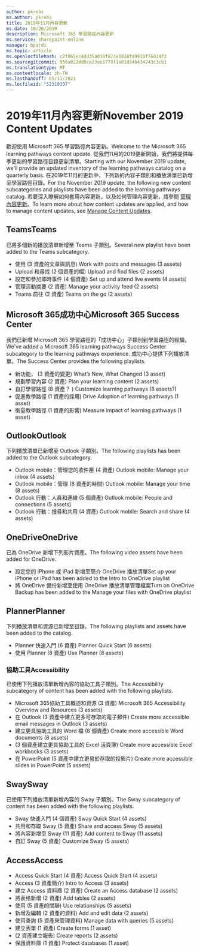 ```yaml
---
author: pkrebs
ms.author: pkrebs
title: 2019年11月內容更新
ms.date: 10/20/2019
description: Microsoft 365 學習路徑內容更新
ms.service: sharepoint-online
manager: bpardi
ms.topic: article
ms.openlocfilehash: c2f065ec4dd35a036f873e1838fa9910f76014f2
ms.sourcegitcommit: 956ab22dd8ce23ee1779f1a01d34b434243c3cb1
ms.translationtype: MT
ms.contentlocale: zh-TW
ms.lasthandoff: 05/11/2021
ms.locfileid: "52310397"
---
```

# <a name="november-2019-content-updates"></a><span data-ttu-id="005d9-103">2019年11月內容更新</span><span class="sxs-lookup"><span data-stu-id="005d9-103">November 2019 Content Updates</span></span>
<span data-ttu-id="005d9-104">歡迎使用 Microsoft 365 學習路徑內容更新。</span><span class="sxs-lookup"><span data-stu-id="005d9-104">Welcome to the Microsoft 365 learning pathways content update.</span></span> <span data-ttu-id="005d9-105">從我們11月的2019更新開始，我們將提供每季更新的學習路徑目錄更新清單。</span><span class="sxs-lookup"><span data-stu-id="005d9-105">Starting with our November 2019 update, we'll provide an updated inventory of the learning pathways catalog on a quarterly basis.</span></span> <span data-ttu-id="005d9-106">在2019年11月的更新中，下列新的內容子類別和播放清單已新增至學習路徑目錄。</span><span class="sxs-lookup"><span data-stu-id="005d9-106">For the November 2019 update, the following new content subcategories and playlists have been added to the learning pathways catalog.</span></span> <span data-ttu-id="005d9-107">若要深入瞭解如何套用內容更新，以及如何管理內容更新，請參閱 [管理內容更新](custom_contentupdatesmanage.md)。</span><span class="sxs-lookup"><span data-stu-id="005d9-107">To learn more about how content updates are applied, and how to manage content updates, see [Manage Content Updates](custom_contentupdatesmanage.md).</span></span>    

## <a name="teams"></a><span data-ttu-id="005d9-108">Teams</span><span class="sxs-lookup"><span data-stu-id="005d9-108">Teams</span></span>
<span data-ttu-id="005d9-109">已將多個新的播放清單新增至 Teams 子類別。</span><span class="sxs-lookup"><span data-stu-id="005d9-109">Several new playlist have been added to the Teams subcategory.</span></span>
- <span data-ttu-id="005d9-110">使用 (3 資產的文章與訊息) </span><span class="sxs-lookup"><span data-stu-id="005d9-110">Work with posts and messages (3 assets)</span></span>
- <span data-ttu-id="005d9-111">Upload 和尋找 (2 個資產的檔) </span><span class="sxs-lookup"><span data-stu-id="005d9-111">Upload and find files (2 assets)</span></span>
- <span data-ttu-id="005d9-112">設定和參加即時事件 (4 個資產) </span><span class="sxs-lookup"><span data-stu-id="005d9-112">Set up and attend live events (4 assets)</span></span>
- <span data-ttu-id="005d9-113">管理活動摘要 (2 資產) </span><span class="sxs-lookup"><span data-stu-id="005d9-113">Manage your activity feed (2 assets)</span></span>
- <span data-ttu-id="005d9-114">Teams 前往 (2 資產) </span><span class="sxs-lookup"><span data-stu-id="005d9-114">Teams on the go (2 assets)</span></span>

## <a name="microsoft-365-success-center"></a><span data-ttu-id="005d9-115">Microsoft 365成功中心</span><span class="sxs-lookup"><span data-stu-id="005d9-115">Microsoft 365 Success Center</span></span>
<span data-ttu-id="005d9-116">我們已新增 Microsoft 365 學習路徑的「成功中心」子類別到學習路徑的經驗。</span><span class="sxs-lookup"><span data-stu-id="005d9-116">We've added a Microsoft 365 learning pathways Success Center subcategory to the learning pathways experience.</span></span> <span data-ttu-id="005d9-117">成功中心提供下列播放清單。</span><span class="sxs-lookup"><span data-stu-id="005d9-117">The Success Center provides the following playlists.</span></span>
- <span data-ttu-id="005d9-118">新功能， (3 資產的變更) </span><span class="sxs-lookup"><span data-stu-id="005d9-118">What’s New, What Changed (3 asset)</span></span>
- <span data-ttu-id="005d9-119">規劃學習內容 (2 資產) </span><span class="sxs-lookup"><span data-stu-id="005d9-119">Plan your learning content (2 assets)</span></span>
- <span data-ttu-id="005d9-120">自訂學習路徑 (8 資產？ ) </span><span class="sxs-lookup"><span data-stu-id="005d9-120">Customize learning pathways (8 assets?)</span></span>
- <span data-ttu-id="005d9-121">促進教學路徑 (1 資產的採用) </span><span class="sxs-lookup"><span data-stu-id="005d9-121">Drive Adoption of learning pathways (1 asset)</span></span>
- <span data-ttu-id="005d9-122">衡量教學路徑 (1 資產的影響) </span><span class="sxs-lookup"><span data-stu-id="005d9-122">Measure impact of learning pathways (1 asset)</span></span>

## <a name="outlook"></a><span data-ttu-id="005d9-123">Outlook</span><span class="sxs-lookup"><span data-stu-id="005d9-123">Outlook</span></span>
<span data-ttu-id="005d9-124">下列播放清單已新增至 Outlook 子類別。</span><span class="sxs-lookup"><span data-stu-id="005d9-124">The following playlists has been added to the Outlook subcategory.</span></span> 
- <span data-ttu-id="005d9-125">Outlook mobile：管理您的收件匣 (4 資產) </span><span class="sxs-lookup"><span data-stu-id="005d9-125">Outlook mobile: Manage your inbox (4 assets)</span></span>
- <span data-ttu-id="005d9-126">Outlook mobile：管理 (8 資產的時間) </span><span class="sxs-lookup"><span data-stu-id="005d9-126">Outlook mobile: Manage your time (8 assets)</span></span>
- <span data-ttu-id="005d9-127">Outlook 行動：人員和連線 (5 個資產) </span><span class="sxs-lookup"><span data-stu-id="005d9-127">Outlook mobile: People and connections (5 assets)</span></span>
- <span data-ttu-id="005d9-128">Outlook 行動：搜尋和共用 (4 資產) </span><span class="sxs-lookup"><span data-stu-id="005d9-128">Outlook mobile: Search and share (4 assets)</span></span>

## <a name="onedrive"></a><span data-ttu-id="005d9-129">OneDrive</span><span class="sxs-lookup"><span data-stu-id="005d9-129">OneDrive</span></span>
<span data-ttu-id="005d9-130">已為 OneDrive 新增下列影片資產。</span><span class="sxs-lookup"><span data-stu-id="005d9-130">The following video assets have been added for OneDrive.</span></span> 
- <span data-ttu-id="005d9-131">設定您的 iPhone 或 iPad 新增至簡介 OneDrive 播放清單</span><span class="sxs-lookup"><span data-stu-id="005d9-131">Set up your iPhone or iPad has been added to the Intro to OneDrive playlist</span></span>
- <span data-ttu-id="005d9-132">將 OneDrive 備份新增至使用 OneDrive 播放清單管理檔案</span><span class="sxs-lookup"><span data-stu-id="005d9-132">Turn on OneDrive Backup has been added to the Manage your files with OneDrive playlist</span></span>

## <a name="planner"></a><span data-ttu-id="005d9-133">Planner</span><span class="sxs-lookup"><span data-stu-id="005d9-133">Planner</span></span>
<span data-ttu-id="005d9-134">下列播放清單和資源已新增至目錄。</span><span class="sxs-lookup"><span data-stu-id="005d9-134">The following playlists and assets have been added to the catalog.</span></span>  
- <span data-ttu-id="005d9-135">Planner 快速入門 (6 資產) </span><span class="sxs-lookup"><span data-stu-id="005d9-135">Planner Quick Start (6 assets)</span></span>
- <span data-ttu-id="005d9-136">使用 Planner (8 資產) </span><span class="sxs-lookup"><span data-stu-id="005d9-136">Use Planner (8 assets)</span></span>

### <a name="accessibility"></a><span data-ttu-id="005d9-137">協助工具</span><span class="sxs-lookup"><span data-stu-id="005d9-137">Accessibility</span></span>
<span data-ttu-id="005d9-138">已使用下列播放清單新增內容的協助工具子類別。</span><span class="sxs-lookup"><span data-stu-id="005d9-138">The Accessibility subcategory of content has been added with the following playlists.</span></span> 
- <span data-ttu-id="005d9-139">Microsoft 365協助工具概述和資源 (3 資產) </span><span class="sxs-lookup"><span data-stu-id="005d9-139">Microsoft 365 Accessibility Overview and Resources (3 assets)</span></span>
- <span data-ttu-id="005d9-140">在 Outlook (3 資產中建立更多可存取的電子郵件) </span><span class="sxs-lookup"><span data-stu-id="005d9-140">Create more accessible email messages in Outlook (3 assets)</span></span>
- <span data-ttu-id="005d9-141">建立更具協助工具的 Word 檔 (8 個資產) </span><span class="sxs-lookup"><span data-stu-id="005d9-141">Create more accessible Word documents (8 assets)</span></span>
- <span data-ttu-id="005d9-142"> (3 個資產建立更具協助工具的 Excel 活頁簿) </span><span class="sxs-lookup"><span data-stu-id="005d9-142">Create more accessible Excel workbooks (3 assets)</span></span>
- <span data-ttu-id="005d9-143">在 PowerPoint (5 資產中建立更易於存取的投影片) </span><span class="sxs-lookup"><span data-stu-id="005d9-143">Create more accessible slides in PowerPoint (5 assets)</span></span>

## <a name="sway"></a><span data-ttu-id="005d9-144">Sway</span><span class="sxs-lookup"><span data-stu-id="005d9-144">Sway</span></span>
<span data-ttu-id="005d9-145">已使用下列播放清單新增內容的 Sway 子類別。</span><span class="sxs-lookup"><span data-stu-id="005d9-145">The Sway subcategory of content has been added with the following playlists.</span></span> 
- <span data-ttu-id="005d9-146">Sway 快速入門 (4 個資產) </span><span class="sxs-lookup"><span data-stu-id="005d9-146">Sway Quick Start (4 assets)</span></span>
- <span data-ttu-id="005d9-147">共用和存取 Sway (5 資產) </span><span class="sxs-lookup"><span data-stu-id="005d9-147">Share and access Sway (5 assets)</span></span>
- <span data-ttu-id="005d9-148">將內容新增至 Sway (11 資產) </span><span class="sxs-lookup"><span data-stu-id="005d9-148">Add content to Sway (11 assets)</span></span>
- <span data-ttu-id="005d9-149">自訂 Sway (5 資產) </span><span class="sxs-lookup"><span data-stu-id="005d9-149">Customize Sway (5 assets)</span></span>

## <a name="access"></a><span data-ttu-id="005d9-150">Access</span><span class="sxs-lookup"><span data-stu-id="005d9-150">Access</span></span>
- <span data-ttu-id="005d9-151">Access Quick Start (4 資產) </span><span class="sxs-lookup"><span data-stu-id="005d9-151">Access Quick Start (4 assets)</span></span>
- <span data-ttu-id="005d9-152">Access (3 資產簡介) </span><span class="sxs-lookup"><span data-stu-id="005d9-152">Intro to Access (3 assets)</span></span>
- <span data-ttu-id="005d9-153">建立 Access 資料庫 (2 資產) </span><span class="sxs-lookup"><span data-stu-id="005d9-153">Create an Access database (2 assets)</span></span>
- <span data-ttu-id="005d9-154">將表格新增 (2 資產) </span><span class="sxs-lookup"><span data-stu-id="005d9-154">Add tables (2 assets)</span></span>
- <span data-ttu-id="005d9-155">使用 (5 資產的關聯) </span><span class="sxs-lookup"><span data-stu-id="005d9-155">Use relationships (5 assets)</span></span>
- <span data-ttu-id="005d9-156">新增及編輯 (2 資產的資料) </span><span class="sxs-lookup"><span data-stu-id="005d9-156">Add and edit data (2 assets)</span></span>
- <span data-ttu-id="005d9-157">使用查詢 (5 資產來管理資料) </span><span class="sxs-lookup"><span data-stu-id="005d9-157">Manage data with queries (5 assets)</span></span>
- <span data-ttu-id="005d9-158">建立表單 (1 資產) </span><span class="sxs-lookup"><span data-stu-id="005d9-158">Create forms (1 asset)</span></span>
- <span data-ttu-id="005d9-159"> (2 資產建立報告) </span><span class="sxs-lookup"><span data-stu-id="005d9-159">Create reports (2 assets)</span></span>
- <span data-ttu-id="005d9-160">保護資料庫 (1 資產) </span><span class="sxs-lookup"><span data-stu-id="005d9-160">Protect databases (1 asset)</span></span>

